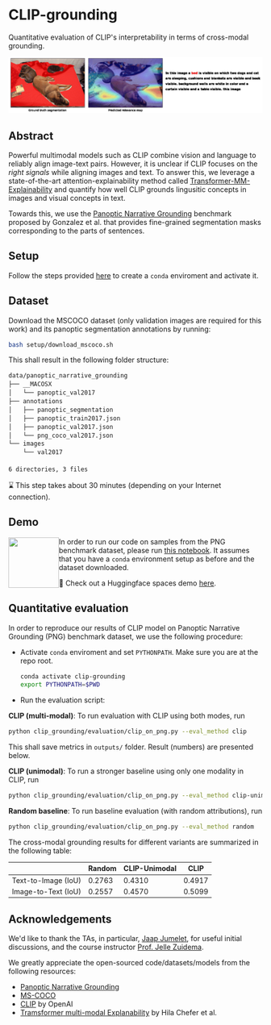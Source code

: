 # CLIP-grounding
Quantitative evaluation of CLIP's interpretability in terms of cross-modal grounding.

![Sample qualitative result](./media/sample.gif)

## Abstract

Powerful multimodal models such as CLIP combine vision and language to reliably align image-text pairs. However, it is unclear if CLIP focuses on the *right signals* while aligning images and text. To answer this, we leverage a state-of-the-art attention-explainability method called [Transformer-MM-Explainability](https://github.com/hila-chefer/Transformer-MM-Explainability) and quantify how well CLIP grounds lingusitic concepts in images and visual concepts in text.

Towards this, we use the [Panoptic Narrative Grounding](https://bcv-uniandes.github.io/panoptic-narrative-grounding/) benchmark proposed by Gonzalez et al. that provides fine-grained segmentation masks corresponding to the parts of sentences.

## Setup

Follow the steps provided [here](./setup/README.md) to create a `conda` enviroment and activate it.

## Dataset

Download the MSCOCO dataset (only validation images are required for this work) and its panoptic segmentation annotations by running:

```zsh
bash setup/download_mscoco.sh
```

This shall result in the following folder structure:

```zsh
data/panoptic_narrative_grounding
├── __MACOSX
│   └── panoptic_val2017
├── annotations
│   ├── panoptic_segmentation
│   ├── panoptic_train2017.json
│   ├── panoptic_val2017.json
│   └── png_coco_val2017.json
└── images
    └── val2017

6 directories, 3 files
```
:hourglass: This step takes about 30 minutes (depending on your Internet connection).

<!-- 2. (Optional) Pre-process the data as instructed in the [official panoptic narrative grounding repo](https://github.com/BCV-Uniandes/PNG). See [Appendix A](#appA) for sample instructions to run this on a Mac CPU machine. This shall create `data/panoptic_narrative_grounding/annotations/png_coco_val2017_dataloader.json` file. Note that we run this step only for `val2017` split and not the training set. -->


## Demo

<!-- :date:  Coming soon! -->

<p>
<img align="left" width="100" height="100" src="https://user-images.githubusercontent.com/19412343/176676771-d26f2146-9901-49e7-99be-b030f3d790de.png">
</p>

In order to run our code on samples from the PNG benchmark dataset, please run [this notebook](./notebooks/qualitative_results.ipynb). It assumes that you have a `conda` environment setup as before and the dataset downloaded.

<!-- :date: A Gradio demo coming soon! -->

:hugs: Check out a Huggingface spaces demo [here](https://huggingface.co/spaces/PaulHilders/CLIPGroundingExplainability).

## Quantitative evaluation

In order to reproduce our results of CLIP model on Panoptic Narrative Grounding (PNG) benchmark dataset, we use the following procedure:
* Activate `conda` enviroment and set `PYTHONPATH`. Make sure you are at the repo root.
    ```sh
    conda activate clip-grounding
    export PYTHONPATH=$PWD
    ```
* Run the evaluation script:

**CLIP (multi-modal)**: To run evaluation with CLIP using both modes, run
```sh
python clip_grounding/evaluation/clip_on_png.py --eval_method clip
```
This shall save metrics in `outputs/` folder. Result (numbers) are presented below.
<!-- ```console
TEXT2IMAGE METRICS: {'iou': 0.4892}
IMAGE2TEXT METRICS: {'iou': 0.5015}
``` -->

**CLIP (unimodal)**: To run a stronger baseline using only one modality in CLIP, run
```sh
python clip_grounding/evaluation/clip_on_png.py --eval_method clip-unimodal
```

**Random baseline**: To run baseline evaluation (with random attributions), run
```sh
python clip_grounding/evaluation/clip_on_png.py --eval_method random
```

The cross-modal grounding results for different variants are summarized in the following table:

<center>

|                     | Random | CLIP-Unimodal | CLIP   |
|---------------------|--------|---------------|--------|
| Text-to-Image (IoU) | 0.2763 |     0.4310    | 0.4917 |
| Image-to-Text (IoU) | 0.2557 |     0.4570    | 0.5099 |

</center>


<!-- ## Appendix

### A. Pre-processing data based on Panoptic Narrative Grounding <a class="anchor" id="appA"></a>

* Clone the repo [PNG](https://github.com/BCV-Uniandes/PNG)
* Create `conda` environment and install dependencies:
    ```sh
    conda create -n png -y python=3.6
    conda activate png

    pip install torch==1.7.1 torchvision==0.8.2 torchaudio==0.7.2
    pip install tqdm scipy

    # This failed initially on Mac and needed
    # `brew install mpich` to be run before this
    pip install mpi4py
    pip install scikit-image
    pip install boto3 requests
    ```
* Change the script to only run for `val2017` split: Change line 34 in `data/pre_process.py` as:
    ```python
    # splits = ["train2017", "val2017"]
    splits = ["val2017"]
    ```
* Run the script:
    ```sh
    cd data/
    python pre_process.py --data_dir /path/to/CLIP-grounding/repo/data/panoptic_narrative_grounding/
    ```
    This step takes about 10 minutes to run (only for `val2017` split). -->


## Acknowledgements

We'd like to thank the TAs, in particular, [Jaap Jumelet](https://jumelet.ai/), for useful initial discussions, and the course instructor [Prof. Jelle Zuidema](https://staff.fnwi.uva.nl/w.zuidema/).

We greatly appreciate the open-sourced code/datasets/models from the following resources:
* [Panoptic Narrative Grounding](https://bcv-uniandes.github.io/panoptic-narrative-grounding/)
* [MS-COCO](https://cocodataset.org/#download)
* [CLIP](https://github.com/openai/CLIP) by OpenAI
* [Tramsformer multi-modal Explanability](https://github.com/hila-chefer/Transformer-MM-Explainability) by Hila Chefer et al.
